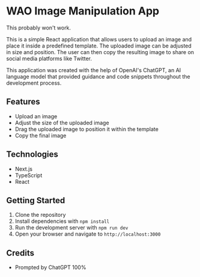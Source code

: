 # WAO Image Manipulation App
This probably won't work. 

This is a simple React application that allows users to upload an image and place it inside a predefined template. The uploaded image can be adjusted in size and position. The user can then copy the resulting image to share on social media platforms like Twitter.

This application was created with the help of OpenAI's ChatGPT, an AI language model that provided guidance and code snippets throughout the development process.

## Features

- Upload an image
- Adjust the size of the uploaded image
- Drag the uploaded image to position it within the template
- Copy the final image

## Technologies

- Next.js
- TypeScript
- React

## Getting Started

1. Clone the repository
2. Install dependencies with `npm install`
3. Run the development server with `npm run dev`
4. Open your browser and navigate to `http://localhost:3000`

## Credits

- Prompted by ChatGPT 100%
